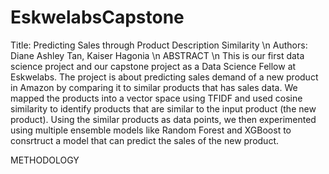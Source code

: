 # EskwelabsCapstone
Title: Predicting Sales through Product Description Similarity \n
Authors: Diane Ashley Tan, Kaiser Hagonia \n
ABSTRACT \n
This is our first data science project and our capstone project as a Data Science Fellow at Eskwelabs. The project is about predicting sales demand of a new product in Amazon by comparing it to similar products that has sales data. We mapped the products into a vector space using TFIDF and used cosine similarity to identify products that are similar to the input product (the new product). Using the similar products as data points, we then experimented using multiple ensemble models like Random Forest and XGBoost to consrtruct a model that can predict the sales of the new product.

METHODOLOGY
